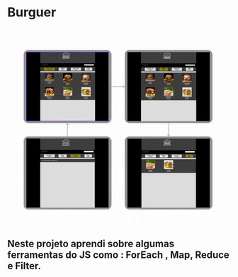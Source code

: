 <h1> Burguer</h1>
<br>
<img src="https://github.com/ThuanyDias/Projeto-6/blob/main/Img/Vizualiza%C3%A7%C3%A3o.png?raw=true">
<br>
<h2> Neste projeto aprendi sobre algumas ferramentas do JS como : ForEach , Map, Reduce e Filter.</h2>
